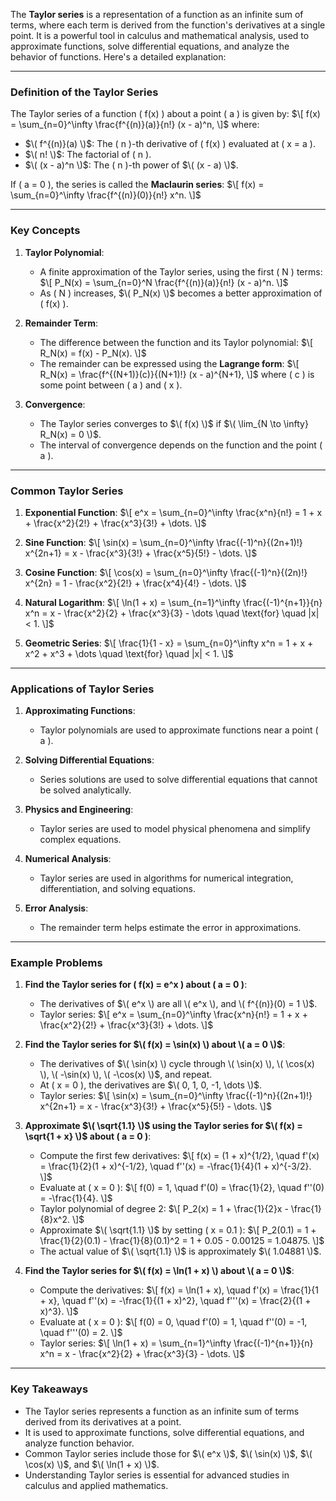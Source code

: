 The **Taylor series** is a representation of a function as an infinite sum of terms, where each term is derived from the function's derivatives at a single point. It is a powerful tool in calculus and mathematical analysis, used to approximate functions, solve differential equations, and analyze the behavior of functions. Here's a detailed explanation:

---

### **Definition of the Taylor Series**

The Taylor series of a function \( f(x) \) about a point \( a \) is given by:
$\[
f(x) = \sum_{n=0}^\infty \frac{f^{(n)}(a)}{n!} (x - a)^n,
\]$
where:
- $\( f^{(n)}(a) \)$: The \( n \)-th derivative of \( f(x) \) evaluated at \( x = a \).
- $\( n! \)$: The factorial of \( n \).
- $\( (x - a)^n \)$: The \( n \)-th power of $\( (x - a) \)$.

If \( a = 0 \), the series is called the **Maclaurin series**:
$\[
f(x) = \sum_{n=0}^\infty \frac{f^{(n)}(0)}{n!} x^n.
\]$

---

### **Key Concepts**

1. **Taylor Polynomial**:
   - A finite approximation of the Taylor series, using the first \( N \) terms:
     $\[
     P_N(x) = \sum_{n=0}^N \frac{f^{(n)}(a)}{n!} (x - a)^n.
     \]$
   - As \( N \) increases, $\( P_N(x) \)$ becomes a better approximation of \( f(x) \).

2. **Remainder Term**:
   - The difference between the function and its Taylor polynomial:
     $\[
     R_N(x) = f(x) - P_N(x).
     \]$
   - The remainder can be expressed using the **Lagrange form**:
     $\[
     R_N(x) = \frac{f^{(N+1)}(c)}{(N+1)!} (x - a)^{N+1},
     \]$
     where \( c \) is some point between \( a \) and \( x \).

3. **Convergence**:
   - The Taylor series converges to $\( f(x) \)$ if $\( \lim_{N \to \infty} R_N(x) = 0 \)$.
   - The interval of convergence depends on the function and the point \( a \).

---

### **Common Taylor Series**

1. **Exponential Function**:
   $\[
   e^x = \sum_{n=0}^\infty \frac{x^n}{n!} = 1 + x + \frac{x^2}{2!} + \frac{x^3}{3!} + \dots.
   \]$

2. **Sine Function**:
   $\[
   \sin(x) = \sum_{n=0}^\infty \frac{(-1)^n}{(2n+1)!} x^{2n+1} = x - \frac{x^3}{3!} + \frac{x^5}{5!} - \dots.
   \]$

3. **Cosine Function**:
   $\[
   \cos(x) = \sum_{n=0}^\infty \frac{(-1)^n}{(2n)!} x^{2n} = 1 - \frac{x^2}{2!} + \frac{x^4}{4!} - \dots.
   \]$

4. **Natural Logarithm**:
   $\[
   \ln(1 + x) = \sum_{n=1}^\infty \frac{(-1)^{n+1}}{n} x^n = x - \frac{x^2}{2} + \frac{x^3}{3} - \dots \quad \text{for} \quad |x| < 1.
   \]$

5. **Geometric Series**:
   $\[
   \frac{1}{1 - x} = \sum_{n=0}^\infty x^n = 1 + x + x^2 + x^3 + \dots \quad \text{for} \quad |x| < 1.
   \]$

---

### **Applications of Taylor Series**

1. **Approximating Functions**:
   - Taylor polynomials are used to approximate functions near a point \( a \).

2. **Solving Differential Equations**:
   - Series solutions are used to solve differential equations that cannot be solved analytically.

3. **Physics and Engineering**:
   - Taylor series are used to model physical phenomena and simplify complex equations.

4. **Numerical Analysis**:
   - Taylor series are used in algorithms for numerical integration, differentiation, and solving equations.

5. **Error Analysis**:
   - The remainder term helps estimate the error in approximations.

---

### **Example Problems**

1. **Find the Taylor series for \( f(x) = e^x \) about \( a = 0 \)**:
   - The derivatives of $\( e^x \) are all \( e^x \), and \( f^{(n)}(0) = 1 \)$.
   - Taylor series:
     $\[
     e^x = \sum_{n=0}^\infty \frac{x^n}{n!} = 1 + x + \frac{x^2}{2!} + \frac{x^3}{3!} + \dots.
     \]$

2. **Find the Taylor series for $\( f(x) = \sin(x) \) about \( a = 0 \)$**:
   - The derivatives of $\( \sin(x) \) cycle through \( \sin(x) \), \( \cos(x) \), \( -\sin(x) \), \( -\cos(x) \)$, and repeat.
   - At \( x = 0 \), the derivatives are $\( 0, 1, 0, -1, \dots \)$.
   - Taylor series:
     $\[
     \sin(x) = \sum_{n=0}^\infty \frac{(-1)^n}{(2n+1)!} x^{2n+1} = x - \frac{x^3}{3!} + \frac{x^5}{5!} - \dots.
     \]$

3. **Approximate $\( \sqrt{1.1} \)$ using the Taylor series for $\( f(x) = \sqrt{1 + x} \)$ about \( a = 0 \)**:
   - Compute the first few derivatives:
     $\[
     f(x) = (1 + x)^{1/2}, \quad f'(x) = \frac{1}{2}(1 + x)^{-1/2}, \quad f''(x) = -\frac{1}{4}(1 + x)^{-3/2}.
     \]$
   - Evaluate at \( x = 0 \):
     $\[
     f(0) = 1, \quad f'(0) = \frac{1}{2}, \quad f''(0) = -\frac{1}{4}.
     \]$
   - Taylor polynomial of degree 2:
     $\[
     P_2(x) = 1 + \frac{1}{2}x - \frac{1}{8}x^2.
     \]$
   - Approximate $\( \sqrt{1.1} \)$ by setting \( x = 0.1 \):
     $\[
     P_2(0.1) = 1 + \frac{1}{2}(0.1) - \frac{1}{8}(0.1)^2 = 1 + 0.05 - 0.00125 = 1.04875.
     \]$
   - The actual value of $\( \sqrt{1.1} \)$ is approximately $\( 1.04881 \)$.

4. **Find the Taylor series for $\( f(x) = \ln(1 + x) \) about \( a = 0 \)$**:
   - Compute the derivatives:
     $\[
     f(x) = \ln(1 + x), \quad f'(x) = \frac{1}{1 + x}, \quad f''(x) = -\frac{1}{(1 + x)^2}, \quad f'''(x) = \frac{2}{(1 + x)^3}.
     \]$
   - Evaluate at \( x = 0 \):
     $\[
     f(0) = 0, \quad f'(0) = 1, \quad f''(0) = -1, \quad f'''(0) = 2.
     \]$
   - Taylor series:
     $\[
     \ln(1 + x) = \sum_{n=1}^\infty \frac{(-1)^{n+1}}{n} x^n = x - \frac{x^2}{2} + \frac{x^3}{3} - \dots.
     \]$

---

### **Key Takeaways**
- The Taylor series represents a function as an infinite sum of terms derived from its derivatives at a point.
- It is used to approximate functions, solve differential equations, and analyze function behavior.
- Common Taylor series include those for $\( e^x \)$, $\( \sin(x) \)$, $\( \cos(x) \)$, and $\( \ln(1 + x) \)$.
- Understanding Taylor series is essential for advanced studies in calculus and applied mathematics.
